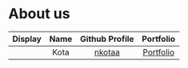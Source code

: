 # About us

Display | Name | Github Profile | Portfolio 
--------|:----:|:--------------:|:---------:
![]() | Kota | [nkotaa](https://github.com/nkotaa) | [Portfolio](docs/team/nkotaa.md)
